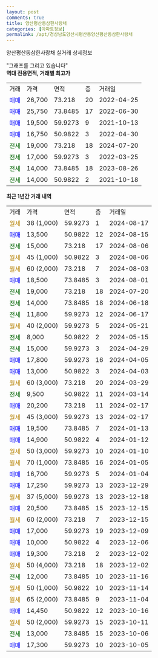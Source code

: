 ```yaml
---
layout: post
comments: true
title: 양산평산동삼한사랑채
categories: [아파트정보]
permalink: /apt/경상남도양산시평산동양산평산동삼한사랑채
---
```


양산평산동삼한사랑채 실거래 상세정보

<script type="text/javascript">
  google.charts.load('current', {'packages':['line', 'corechart']});
  google.charts.setOnLoadCallback(drawChart);

  function drawChart() {
    var data = new google.visualization.DataTable();
    data.addColumn('date', '거래일');
    data.addColumn('number', "매매");
    data.addColumn('number', "전세");
    data.addColumn('number', "전매");

    data.addRows([[new Date(Date.parse("2024-08-17")), null, null, null], [new Date(Date.parse("2024-08-15")), 13500, null, null], [new Date(Date.parse("2024-08-06")), null, 15000, null], [new Date(Date.parse("2024-08-06")), null, null, null], [new Date(Date.parse("2024-08-03")), null, null, null], [new Date(Date.parse("2024-08-01")), 18500, null, null], [new Date(Date.parse("2024-07-20")), null, 19000, null], [new Date(Date.parse("2024-06-18")), null, 14000, null], [new Date(Date.parse("2024-06-17")), null, 11800, null], [new Date(Date.parse("2024-05-21")), null, null, null], [new Date(Date.parse("2024-05-15")), null, 8000, null], [new Date(Date.parse("2024-04-29")), null, 15000, null], [new Date(Date.parse("2024-04-05")), 17800, null, null], [new Date(Date.parse("2024-04-03")), 13000, null, null], [new Date(Date.parse("2024-03-29")), null, null, null], [new Date(Date.parse("2024-03-14")), null, 9500, null], [new Date(Date.parse("2024-02-17")), 20200, null, null], [new Date(Date.parse("2024-02-17")), null, null, null], [new Date(Date.parse("2024-01-13")), 19500, null, null], [new Date(Date.parse("2024-01-12")), 14900, null, null], [new Date(Date.parse("2024-01-10")), null, null, null], [new Date(Date.parse("2024-01-05")), null, null, null], [new Date(Date.parse("2024-01-04")), 16700, null, null], [new Date(Date.parse("2023-12-29")), 17250, null, null], [new Date(Date.parse("2023-12-18")), null, null, null], [new Date(Date.parse("2023-12-15")), 20500, null, null], [new Date(Date.parse("2023-12-15")), null, null, null], [new Date(Date.parse("2023-12-09")), 17000, null, null], [new Date(Date.parse("2023-12-06")), 10000, null, null], [new Date(Date.parse("2023-12-02")), 19300, null, null], [new Date(Date.parse("2023-12-02")), null, null, null], [new Date(Date.parse("2023-11-16")), null, 12000, null], [new Date(Date.parse("2023-11-14")), null, null, null], [new Date(Date.parse("2023-11-04")), null, null, null], [new Date(Date.parse("2023-10-16")), 14450, null, null], [new Date(Date.parse("2023-10-11")), null, null, null], [new Date(Date.parse("2023-10-06")), null, 13000, null], [new Date(Date.parse("2023-10-05")), 17300, null, null]]);

    var options = {
      hAxis: {
        format: 'yyyy/MM/dd'
      },    
      lineWidth: 0,
      pointsVisible: true,    
      title: '최근 1년간 유형별 실거래가 분포',
      legend: { position: 'bottom' }
    };

    var formatter = new google.visualization.NumberFormat({pattern:'###,###'} );
    formatter.format(data, 1);
    formatter.format(data, 2);
    
    setTimeout(function() {
        var chart = new google.visualization.LineChart(document.getElementById('columnchart_material'));
        chart.draw(data, (options));
        document.getElementById('loading').style.display = 'none';
    }, 200);
  }
</script>


<div id="loading" style="z-index:20; display: block; margin-left: 0px">"그래프를 그리고 있습니다"</div>
<div id="columnchart_material" style="width: 95%; margin-left: 0px; display: block"></div>
<!-- contents start -->
<b>역대 전용면적, 거래별 최고가</b>
<table class="sortable">
    <tr>
      <td>거래</td>
      <td>가격</td>
      <td>면적</td>
      <td>층</td>
      <td>거래일</td>
    </tr>
        <tr>
          <td><a style="color: blue">매매</a></td>
          <td>26,700</td>
          <td>73.218</td>
          <td>20</td>
          <td>2022-04-25</td>
        </tr>            <tr>
          <td><a style="color: blue">매매</a></td>
          <td>25,750</td>
          <td>73.8485</td>
          <td>17</td>
          <td>2022-06-30</td>
        </tr>            <tr>
          <td><a style="color: blue">매매</a></td>
          <td>19,500</td>
          <td>59.9273</td>
          <td>9</td>
          <td>2021-10-13</td>
        </tr>            <tr>
          <td><a style="color: blue">매매</a></td>
          <td>16,750</td>
          <td>50.9822</td>
          <td>3</td>
          <td>2022-04-30</td>
        </tr>        
        <tr>
              <td><a style="color: darkgreen">전세</a></td>
              <td>19,000</td>
              <td>73.218</td>
              <td>18</td>
              <td>2024-07-20</td>
            </tr>            <tr>
              <td><a style="color: darkgreen">전세</a></td>
              <td>17,000</td>
              <td>59.9273</td>
              <td>3</td>
              <td>2022-03-25</td>
            </tr>            <tr>
              <td><a style="color: darkgreen">전세</a></td>
              <td>14,000</td>
              <td>73.8485</td>
              <td>18</td>
              <td>2023-08-26</td>
            </tr>            <tr>
              <td><a style="color: darkgreen">전세</a></td>
              <td>14,000</td>
              <td>50.9822</td>
              <td>2</td>
              <td>2021-10-18</td>
            </tr>        
    
</table>

<b>최근 1년간 거래 내역</b>

<table class="sortable">
    <tr>
      <td>거래</td>
      <td>가격</td>
      <td>면적</td>
      <td>층</td>
      <td>거래일</td>
    </tr>
    <tr>
      <td><a style="color: darkgoldenrod">월세</a></td>
      <td>38 (1,000)</td>
      <td>59.9273</td>
      <td>1</td>
      <td>2024-08-17</td>
    </tr>          <tr>
      <td><a style="color: blue">매매</a></td>
      <td>13,500</td>
      <td>50.9822</td>
      <td>12</td>
      <td>2024-08-15</td>
    </tr>          <tr>
      <td><a style="color: darkgreen">전세</a></td>
      <td>15,000</td>
      <td>73.218</td>
      <td>17</td>
      <td>2024-08-06</td>
    </tr>          <tr>
      <td><a style="color: darkgoldenrod">월세</a></td>
      <td>45 (1,000)</td>
      <td>50.9822</td>
      <td>3</td>
      <td>2024-08-06</td>
    </tr>          <tr>
      <td><a style="color: darkgoldenrod">월세</a></td>
      <td>60 (2,000)</td>
      <td>73.218</td>
      <td>7</td>
      <td>2024-08-03</td>
    </tr>          <tr>
      <td><a style="color: blue">매매</a></td>
      <td>18,500</td>
      <td>73.8485</td>
      <td>3</td>
      <td>2024-08-01</td>
    </tr>          <tr>
      <td><a style="color: darkgreen">전세</a></td>
      <td>19,000</td>
      <td>73.218</td>
      <td>18</td>
      <td>2024-07-20</td>
    </tr>          <tr>
      <td><a style="color: darkgreen">전세</a></td>
      <td>14,000</td>
      <td>73.8485</td>
      <td>18</td>
      <td>2024-06-18</td>
    </tr>          <tr>
      <td><a style="color: darkgreen">전세</a></td>
      <td>11,800</td>
      <td>59.9273</td>
      <td>12</td>
      <td>2024-06-17</td>
    </tr>          <tr>
      <td><a style="color: darkgoldenrod">월세</a></td>
      <td>40 (2,000)</td>
      <td>59.9273</td>
      <td>5</td>
      <td>2024-05-21</td>
    </tr>          <tr>
      <td><a style="color: darkgreen">전세</a></td>
      <td>8,000</td>
      <td>50.9822</td>
      <td>2</td>
      <td>2024-05-15</td>
    </tr>          <tr>
      <td><a style="color: darkgreen">전세</a></td>
      <td>15,000</td>
      <td>59.9273</td>
      <td>3</td>
      <td>2024-04-29</td>
    </tr>          <tr>
      <td><a style="color: blue">매매</a></td>
      <td>17,800</td>
      <td>59.9273</td>
      <td>16</td>
      <td>2024-04-05</td>
    </tr>          <tr>
      <td><a style="color: blue">매매</a></td>
      <td>13,000</td>
      <td>50.9822</td>
      <td>3</td>
      <td>2024-04-03</td>
    </tr>          <tr>
      <td><a style="color: darkgoldenrod">월세</a></td>
      <td>60 (3,000)</td>
      <td>73.218</td>
      <td>20</td>
      <td>2024-03-29</td>
    </tr>          <tr>
      <td><a style="color: darkgreen">전세</a></td>
      <td>9,500</td>
      <td>50.9822</td>
      <td>11</td>
      <td>2024-03-14</td>
    </tr>          <tr>
      <td><a style="color: blue">매매</a></td>
      <td>20,200</td>
      <td>73.218</td>
      <td>11</td>
      <td>2024-02-17</td>
    </tr>          <tr>
      <td><a style="color: darkgoldenrod">월세</a></td>
      <td>45 (3,000)</td>
      <td>59.9273</td>
      <td>13</td>
      <td>2024-02-17</td>
    </tr>          <tr>
      <td><a style="color: blue">매매</a></td>
      <td>19,500</td>
      <td>73.8485</td>
      <td>7</td>
      <td>2024-01-13</td>
    </tr>          <tr>
      <td><a style="color: blue">매매</a></td>
      <td>14,900</td>
      <td>50.9822</td>
      <td>4</td>
      <td>2024-01-12</td>
    </tr>          <tr>
      <td><a style="color: darkgoldenrod">월세</a></td>
      <td>50 (3,000)</td>
      <td>59.9273</td>
      <td>10</td>
      <td>2024-01-10</td>
    </tr>          <tr>
      <td><a style="color: darkgoldenrod">월세</a></td>
      <td>70 (1,000)</td>
      <td>73.8485</td>
      <td>16</td>
      <td>2024-01-05</td>
    </tr>          <tr>
      <td><a style="color: blue">매매</a></td>
      <td>16,700</td>
      <td>59.9273</td>
      <td>5</td>
      <td>2024-01-04</td>
    </tr>          <tr>
      <td><a style="color: blue">매매</a></td>
      <td>17,250</td>
      <td>59.9273</td>
      <td>13</td>
      <td>2023-12-29</td>
    </tr>          <tr>
      <td><a style="color: darkgoldenrod">월세</a></td>
      <td>37 (5,000)</td>
      <td>59.9273</td>
      <td>13</td>
      <td>2023-12-18</td>
    </tr>          <tr>
      <td><a style="color: blue">매매</a></td>
      <td>20,500</td>
      <td>73.8485</td>
      <td>15</td>
      <td>2023-12-15</td>
    </tr>          <tr>
      <td><a style="color: darkgoldenrod">월세</a></td>
      <td>60 (2,000)</td>
      <td>73.218</td>
      <td>7</td>
      <td>2023-12-15</td>
    </tr>          <tr>
      <td><a style="color: blue">매매</a></td>
      <td>17,000</td>
      <td>59.9273</td>
      <td>19</td>
      <td>2023-12-09</td>
    </tr>          <tr>
      <td><a style="color: blue">매매</a></td>
      <td>10,000</td>
      <td>50.9822</td>
      <td>4</td>
      <td>2023-12-06</td>
    </tr>          <tr>
      <td><a style="color: blue">매매</a></td>
      <td>19,300</td>
      <td>73.218</td>
      <td>2</td>
      <td>2023-12-02</td>
    </tr>          <tr>
      <td><a style="color: darkgoldenrod">월세</a></td>
      <td>50 (4,000)</td>
      <td>73.218</td>
      <td>18</td>
      <td>2023-12-02</td>
    </tr>          <tr>
      <td><a style="color: darkgreen">전세</a></td>
      <td>12,000</td>
      <td>73.8485</td>
      <td>10</td>
      <td>2023-11-16</td>
    </tr>          <tr>
      <td><a style="color: darkgoldenrod">월세</a></td>
      <td>50 (1,000)</td>
      <td>50.9822</td>
      <td>10</td>
      <td>2023-11-14</td>
    </tr>          <tr>
      <td><a style="color: darkgoldenrod">월세</a></td>
      <td>65 (2,000)</td>
      <td>73.8485</td>
      <td>9</td>
      <td>2023-11-04</td>
    </tr>          <tr>
      <td><a style="color: blue">매매</a></td>
      <td>14,450</td>
      <td>50.9822</td>
      <td>12</td>
      <td>2023-10-16</td>
    </tr>          <tr>
      <td><a style="color: darkgoldenrod">월세</a></td>
      <td>50 (2,000)</td>
      <td>59.9273</td>
      <td>15</td>
      <td>2023-10-11</td>
    </tr>          <tr>
      <td><a style="color: darkgreen">전세</a></td>
      <td>13,000</td>
      <td>73.8485</td>
      <td>15</td>
      <td>2023-10-06</td>
    </tr>          <tr>
      <td><a style="color: blue">매매</a></td>
      <td>17,300</td>
      <td>59.9273</td>
      <td>10</td>
      <td>2023-10-05</td>
    </tr>      </table>
<!-- contents end -->    

